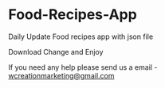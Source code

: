 # Food-Recipes-App
Daily Update Food recipes app with json file

Download Change and Enjoy

If you need any help please send us a email - wcreationmarketing@gmail.com

